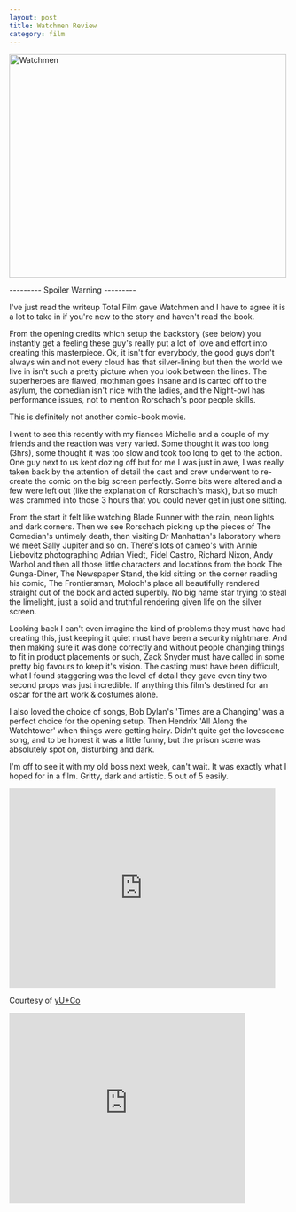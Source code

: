 ```yaml
---
layout: post
title: Watchmen Review
category: film
---
```


<a href="http://www.flickr.com/photos/indieflickr/3353377549/" title="Watchmen by John Griffiths, on Flickr"><img src="http://farm4.static.flickr.com/3590/3353377549_6b33649fb0.jpg" width="500" height="403" alt="Watchmen" /></a>

--------- Spoiler Warning ---------

I've just read the writeup Total Film gave Watchmen and I have to agree it is a lot to take in if you're new to the story and haven't read the book.  

From the opening credits which setup the backstory (see below) you instantly get a feeling these guy's really put a lot of love and effort into creating this masterpiece.  Ok, it isn't for everybody, the good guys don't always win and not every cloud has that silver-lining but then the world we live in isn't such a pretty picture when you look between the lines.  The superheroes are flawed, mothman goes insane and is carted off to the asylum, the comedian isn't nice with the ladies, and the Night-owl has performance issues, not to mention Rorschach's poor people skills.

This is definitely not another comic-book movie.

I went to see this recently with my fiancee Michelle and a couple of my friends and the reaction was very varied.  Some thought it was too long (3hrs), some thought it was too slow and took too long to get to the action.  One guy next to us kept dozing off but for me I was just in awe, I was really taken back by the attention of detail the cast and crew underwent to re-create the comic on the big screen perfectly.  Some bits were altered and a few were left out (like the explanation of Rorschach's mask), but so much was crammed into those 3 hours that you could never get in just one sitting.

From the start it felt like watching Blade Runner with the rain, neon lights and dark corners.  Then we see Rorschach picking up the pieces of The Comedian's untimely death, then visiting Dr Manhattan's laboratory where we meet Sally Jupiter and so on.  There's lots of cameo's with Annie Liebovitz photographing Adrian Viedt, Fidel Castro, Richard Nixon, Andy Warhol and then all those little characters and locations from the book The Gunga-Diner, The Newspaper Stand, the kid sitting on the corner reading his comic, The Frontiersman, Moloch's place all beautifully rendered straight out of the book and acted superbly.  No big name star trying to steal the limelight, just a solid and truthful rendering given life on the silver screen.

Looking back I can't even imagine the kind of problems they must have had creating this, just keeping it quiet must have been a security nightmare.  And then making sure it was done correctly and without people changing things to fit in product placements or such, Zack Snyder must have called in some pretty big favours to keep it's vision.  The casting must have been difficult, what I found staggering was the level of detail they gave even tiny two second props was just incredible.  If anything this film's destined for an oscar for the art work & costumes alone.

I also loved the choice of songs, Bob Dylan's 'Times are a Changing' was a perfect choice for the opening setup.  Then Hendrix 'All Along the Watchtower' when things were getting hairy.  Didn't quite get the lovescene song, and to be honest it was a little funny, but the prison scene was absolutely spot on, disturbing and dark.

I'm off to see it with my old boss next week, can't wait.  It was exactly what I hoped for in a film.  Gritty, dark and artistic.  5 out of 5 easily.

<iframe width="480" height="360" FRAMEBORDER="0" MARGINWIDTH="0" MARGINHEIGHT="0" src="http://www.zideo.nl/zideomediaplayer.php?zideo=6c59615a6f513d3d&playzideo=6d344b596f6c343d"></iframe>

Courtesy of [yU+Co](http://www.yuco.com/)

<object width="425" height="344"><param name="movie" value="http://www.youtube.com/v/c49_k7UUcFk&hl=en&fs=1"></param><param name="allowFullScreen" value="true"></param><param name="allowscriptaccess" value="always"></param><embed src="http://www.youtube.com/v/c49_k7UUcFk&hl=en&fs=1" type="application/x-shockwave-flash" allowscriptaccess="always" allowfullscreen="true" width="425" height="344"></embed></object>
